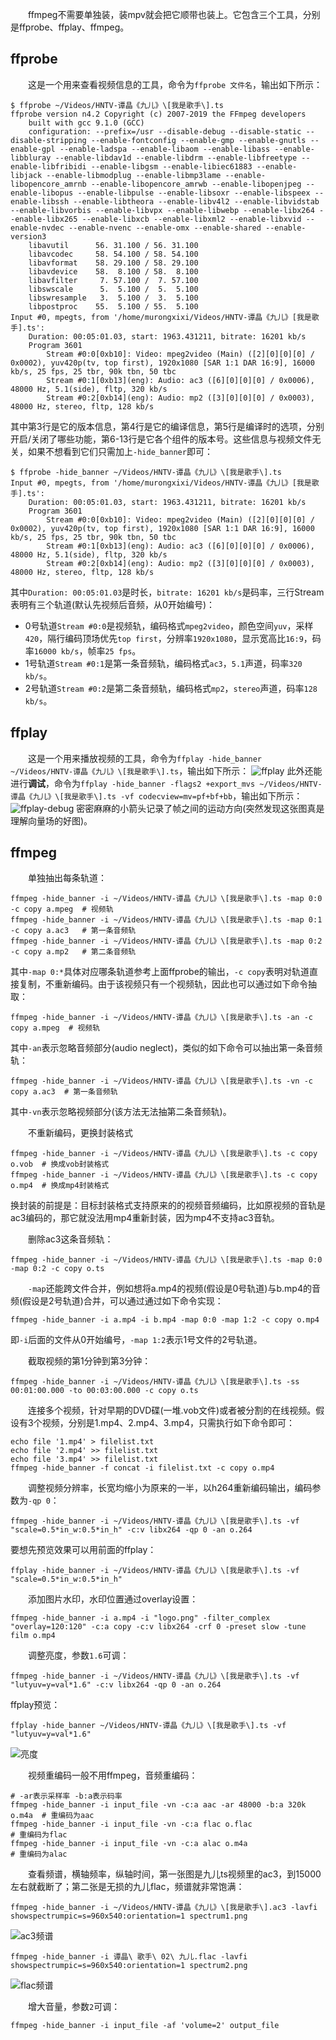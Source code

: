 　　ffmpeg不需要单独装，装mpv就会把它顺带也装上。它包含三个工具，分别是ffprobe、ffplay、ffmpeg。

## ffprobe

　　这是一个用来<span class="orange">查看视频信息</span>的工具，命令为`ffprobe 文件名`，输出如下所示：
```shell
$ ffprobe ~/Videos/HNTV-谭晶《九儿》\[我是歌手\].ts 
ffprobe version n4.2 Copyright (c) 2007-2019 the FFmpeg developers
    built with gcc 9.1.0 (GCC)
    configuration: --prefix=/usr --disable-debug --disable-static --disable-stripping --enable-fontconfig --enable-gmp --enable-gnutls --enable-gpl --enable-ladspa --enable-libaom --enable-libass --enable-libbluray --enable-libdav1d --enable-libdrm --enable-libfreetype --enable-libfribidi --enable-libgsm --enable-libiec61883 --enable-libjack --enable-libmodplug --enable-libmp3lame --enable-libopencore_amrnb --enable-libopencore_amrwb --enable-libopenjpeg --enable-libopus --enable-libpulse --enable-libsoxr --enable-libspeex --enable-libssh --enable-libtheora --enable-libv4l2 --enable-libvidstab --enable-libvorbis --enable-libvpx --enable-libwebp --enable-libx264 --enable-libx265 --enable-libxcb --enable-libxml2 --enable-libxvid --enable-nvdec --enable-nvenc --enable-omx --enable-shared --enable-version3
    libavutil      56. 31.100 / 56. 31.100
    libavcodec     58. 54.100 / 58. 54.100
    libavformat    58. 29.100 / 58. 29.100
    libavdevice    58.  8.100 / 58.  8.100
    libavfilter     7. 57.100 /  7. 57.100
    libswscale      5.  5.100 /  5.  5.100
    libswresample   3.  5.100 /  3.  5.100
    libpostproc    55.  5.100 / 55.  5.100
Input #0, mpegts, from '/home/murongxixi/Videos/HNTV-谭晶《九儿》[我是歌手].ts':
    Duration: 00:05:01.03, start: 1963.431211, bitrate: 16201 kb/s
    Program 3601 
        Stream #0:0[0xb10]: Video: mpeg2video (Main) ([2][0][0][0] / 0x0002), yuv420p(tv, top first), 1920x1080 [SAR 1:1 DAR 16:9], 16000 kb/s, 25 fps, 25 tbr, 90k tbn, 50 tbc
        Stream #0:1[0xb13](eng): Audio: ac3 ([6][0][0][0] / 0x0006), 48000 Hz, 5.1(side), fltp, 320 kb/s
        Stream #0:2[0xb14](eng): Audio: mp2 ([3][0][0][0] / 0x0003), 48000 Hz, stereo, fltp, 128 kb/s
```
其中第3行是它的<span class="orange">版本信息</span>，第4行是它的<span class="orange">编译信息</span>，第5行是<span class="orange">编译时的选项</span>，分别开启/关闭了哪些功能，第6-13行是它<span class="orange">各个组件的版本号</span>。这些信息与视频文件无关，如果不想看到它们只需加上`-hide_banner`即可：
```shell
$ ffprobe -hide_banner ~/Videos/HNTV-谭晶《九儿》\[我是歌手\].ts 
Input #0, mpegts, from '/home/murongxixi/Videos/HNTV-谭晶《九儿》[我是歌手].ts':
    Duration: 00:05:01.03, start: 1963.431211, bitrate: 16201 kb/s
    Program 3601 
        Stream #0:0[0xb10]: Video: mpeg2video (Main) ([2][0][0][0] / 0x0002), yuv420p(tv, top first), 1920x1080 [SAR 1:1 DAR 16:9], 16000 kb/s, 25 fps, 25 tbr, 90k tbn, 50 tbc
        Stream #0:1[0xb13](eng): Audio: ac3 ([6][0][0][0] / 0x0006), 48000 Hz, 5.1(side), fltp, 320 kb/s
        Stream #0:2[0xb14](eng): Audio: mp2 ([3][0][0][0] / 0x0003), 48000 Hz, stereo, fltp, 128 kb/s
```
其中`Duration: 00:05:01.03`是时长，`bitrate: 16201 kb/s`是码率，三行Stream表明有三个轨道(默认<span class="orange">先视频后音频</span>，<span class="orange">从0开始编号</span>)：
- 0号轨道`Stream #0:0`是视频轨，编码格式`mpeg2video`，颜色空间`yuv`，采样`420`，隔行编码顶场优先`top first`，分辨率`1920x1080`，显示宽高比`16:9`，码率`16000 kb/s`，帧率`25 fps`。
- 1号轨道`Stream #0:1`是第一条音频轨，编码格式`ac3`，`5.1`声道，码率`320 kb/s`。
- 2号轨道`Stream #0:2`是第二条音频轨，编码格式`mp2`，`stereo`声道，码率`128 kb/s`。

## ffplay

　　这是一个用来<span class="orange">播放视频</span>的工具，命令为`ffplay -hide_banner ~/Videos/HNTV-谭晶《九儿》\[我是歌手\].ts`，输出如下所示：
![ffplay](https://raw.githubusercontent.com/murongxixi/Arch/master/img/ffplay.png)
此外还能进行**调试**，命令为`ffplay -hide_banner -flags2 +export_mvs ~/Videos/HNTV-谭晶《九儿》\[我是歌手\].ts -vf codecview=mv=pf+bf+bb`，输出如下所示：
![ffplay-debug](https://raw.githubusercontent.com/murongxixi/Arch/master/img/ffplay-debug.png)
密密麻麻的小箭头记录了帧之间的运动方向(突然发现这张图真是理解<span class="orange">向量场</span>的好图)。

## ffmpeg

　　<span class="orange">单独抽出每条轨道</span>：
```shell
ffmpeg -hide_banner -i ~/Videos/HNTV-谭晶《九儿》\[我是歌手\].ts -map 0:0 -c copy a.mpeg  # 视频轨
ffmpeg -hide_banner -i ~/Videos/HNTV-谭晶《九儿》\[我是歌手\].ts -map 0:1 -c copy a.ac3   # 第一条音频轨
ffmpeg -hide_banner -i ~/Videos/HNTV-谭晶《九儿》\[我是歌手\].ts -map 0:2 -c copy a.mp2   # 第二条音频轨
```

其中`-map 0:*`具体对应哪条轨道参考上面ffprobe的输出，`-c copy`表明对轨道直接复制，不重新编码。由于该视频只有一个视频轨，因此也可以通过如下命令抽取：
```shell
ffmpeg -hide_banner -i ~/Videos/HNTV-谭晶《九儿》\[我是歌手\].ts -an -c copy a.mpeg  # 视频轨
```

其中`-an`表示<span class="orange">忽略音频部分</span>(audio neglect)，类似的如下命令可以抽出第一条音频轨：
```shell
ffmpeg -hide_banner -i ~/Videos/HNTV-谭晶《九儿》\[我是歌手\].ts -vn -c copy a.ac3  # 第一条音频轨
```
其中`-vn`表示<span class="orange">忽略视频部分</span>(该方法无法抽第二条音频轨)。

　　不重新编码，<span class="orange">更换封装格式</span>
```shell
ffmpeg -hide_banner -i ~/Videos/HNTV-谭晶《九儿》\[我是歌手\].ts -c copy o.vob  # 换成vob封装格式
ffmpeg -hide_banner -i ~/Videos/HNTV-谭晶《九儿》\[我是歌手\].ts -c copy o.mp4  # 换成mp4封装格式
```
换封装的前提是：<span class="orange">目标封装格式支持原来的的视频音频编码</span>，比如原视频的音轨是ac3编码的，那它就没法用mp4重新封装，因为mp4不支持ac3音轨。

　　<span class="orange">删除</span>ac3这条<span class="orange">音频轨</span>：
```shell
ffmpeg -hide_banner -i ~/Videos/HNTV-谭晶《九儿》\[我是歌手\].ts -map 0:0 -map 0:2 -c copy o.ts
```

　　`-map`还能<span class="orange">跨文件合并</span>，例如想将a.mp4的视频(假设是0号轨道)与b.mp4的音频(假设是2号轨道)合并，可以通过通过如下命令实现：
```shell
ffmpeg -hide_banner -i a.mp4 -i b.mp4 -map 0:0 -map 1:2 -c copy o.mp4
```
即`-i`后面的文件从0开始编号，`-map 1:2`表示1号文件的2号轨道。

　　<span class="orange">截取视频</span>的第1分钟到第3分钟：
```shell
ffmpeg -hide_banner -i ~/Videos/HNTV-谭晶《九儿》\[我是歌手\].ts -ss 00:01:00.000 -to 00:03:00.000 -c copy o.ts
```

　　<span class="orange">连接多个视频</span>，针对早期的DVD碟(一堆.vob文件)或者被分割的在线视频。假设有3个视频，分别是1.mp4、2.mp4、3.mp4，只需执行如下命令即可：
```shell
echo file '1.mp4' > filelist.txt
echo file '2.mp4' >> filelist.txt
echo file '3.mp4' >> filelist.txt
ffmpeg -hide_banner -f concat -i filelist.txt -c copy o.mp4
```

　　<span class="orange">调整视频分辨率</span>，长宽均缩小为原来的一半，以h264重新编码输出，编码参数为`-qp 0`：
```shell
ffmpeg -hide_banner -i ~/Videos/HNTV-谭晶《九儿》\[我是歌手\].ts -vf "scale=0.5*in_w:0.5*in_h" -c:v libx264 -qp 0 -an o.264
```
要想先预览效果可以用前面的ffplay：
```shell
ffplay -hide_banner -i ~/Videos/HNTV-谭晶《九儿》\[我是歌手\].ts -vf "scale=0.5*in_w:0.5*in_h"
```

　　<span class="orange">添加图片水印</span>，水印位置通过overlay设置：
```shell
ffmpeg -hide_banner -i a.mp4 -i "logo.png" -filter_complex "overlay=120:120" -c:a copy -c:v libx264 -crf 0 -preset slow -tune film o.mp4
```

　　<span class="orange">调整亮度</span>，参数`1.6`可调：
```shell
ffmpeg -hide_banner -i ~/Videos/HNTV-谭晶《九儿》\[我是歌手\].ts -vf "lutyuv=y=val*1.6" -c:v libx264 -qp 0 -an o.264
```
ffplay预览：
```shell
ffplay -hide_banner ~/Videos/HNTV-谭晶《九儿》\[我是歌手\].ts -vf "lutyuv=y=val*1.6"
```
![亮度](https://raw.githubusercontent.com/murongxixi/Arch/master/img/volume.png)

　　视频重编码一般不用ffmpeg，<span class="orange">音频重编码</span>：
```shell
# -ar表示采样率 -b:a表示码率
ffmpeg -hide_banner -i input_file -vn -c:a aac -ar 48000 -b:a 320k o.m4a  # 重编码为aac
ffmpeg -hide_banner -i input_file -vn -c:a flac o.flac                    # 重编码为flac
ffmpeg -hide_banner -i input_file -vn -c:a alac o.m4a                     # 重编码为alac
```

　　<span class="orange">查看频谱</span>，横轴频率，纵轴时间，第一张图是九儿ts视频里的ac3，到15000左右就截断了；第二张是无损的九儿flac，频谱就非常饱满：
```shell
ffmpeg -hide_banner -i ~/Videos/HNTV-谭晶《九儿》\[我是歌手\].ac3 -lavfi showspectrumpic=s=960x540:orientation=1 spectrum1.png
```
![ac3频谱](https://raw.githubusercontent.com/murongxixi/Arch/master/img/spectrum1.png)
```shell
ffmpeg -hide_banner -i 谭晶\ 歌手\ 02\ 九儿.flac -lavfi showspectrumpic=s=960x540:orientation=1 spectrum2.png
```
![flac频谱](https://raw.githubusercontent.com/murongxixi/Arch/master/img/spectrum2.png)

　　<span class="orange">增大音量</span>，参数`2`可调：
```shell
ffmpeg -hide_banner -i input_file -af 'volume=2' output_file
```
